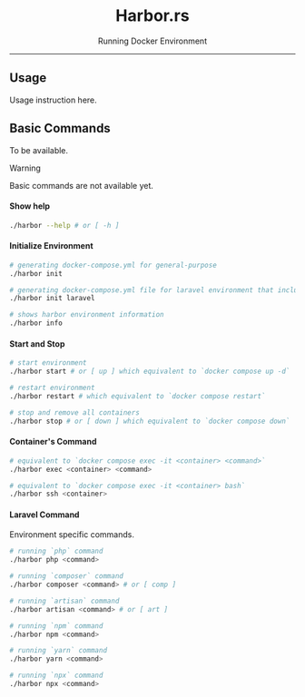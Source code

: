 <p align="center">
    <h1 align="center">Harbor.rs</h1>
    <p align="center">Running Docker Environment</p>
</p>

------

## Usage

Usage instruction here.

## Basic Commands

To be available.

> [!WARNING]
> Basic commands are not available yet.

#### Show help

```bash
./harbor --help # or [ -h ]
```

#### Initialize Environment

```bash
# generating docker-compose.yml for general-purpose
./harbor init

# generating docker-compose.yml file for laravel environment that include `artisan` command
./harbor init laravel

# shows harbor environment information
./harbor info
```

#### Start and Stop

```bash
# start environment
./harbor start # or [ up ] which equivalent to `docker compose up -d`

# restart environment
./harbor restart # which equivalent to `docker compose restart`

# stop and remove all containers
./harbor stop # or [ down ] which equivalent to `docker compose down`
```

#### Container's Command

```bash
# equivalent to `docker compose exec -it <container> <command>`
./harbor exec <container> <command>

# equivalent to `docker compose exec -it <container> bash`
./harbor ssh <container>
```

#### Laravel Command

Environment specific commands.

```bash
# running `php` command
./harbor php <command>

# running `composer` command
./harbor composer <command> # or [ comp ]

# running `artisan` command
./harbor artisan <command> # or [ art ]

# running `npm` command
./harbor npm <command>

# running `yarn` command
./harbor yarn <command>

# running `npx` command
./harbor npx <command>
```